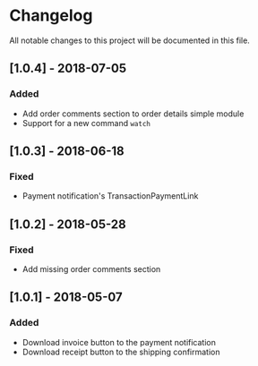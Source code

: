 # Changelog
All notable changes to this project will be documented in this file.

## [1.0.4] - 2018-07-05
### Added
- Add order comments section to order details simple module
- Support for a new command `watch`

## [1.0.3] - 2018-06-18
### Fixed
- Payment notification's TransactionPaymentLink

## [1.0.2] - 2018-05-28
### Fixed
- Add missing order comments section

## [1.0.1] - 2018-05-07
### Added
- Download invoice button to the payment notification
- Download receipt button to the shipping confirmation
